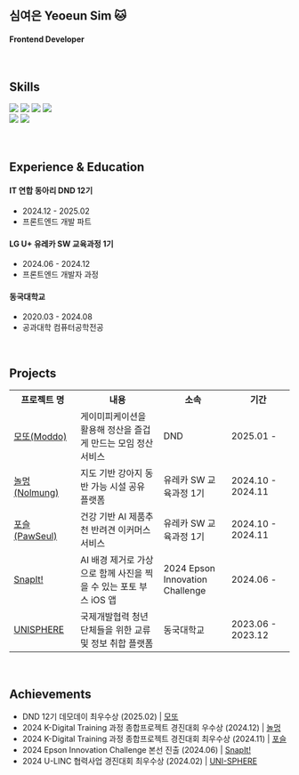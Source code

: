 ## 심여은 Yeoeun Sim 🐱
#### Frontend Developer

<br>

## Skills
<div>
  <img src="https://img.shields.io/badge/JavaScript-333333?logo=JavaScript&logoColor=white"/>
  <img src="https://img.shields.io/badge/TypeScript-333333?logo=TypeScript&logoColor=white"/>
  <img src="https://img.shields.io/badge/React-333333?logo=React&logoColor=white"/>
  <img src="https://img.shields.io/badge/Flutter-333333?logo=Flutter&logoColor=white"/>

<br>
  <img src="https://img.shields.io/badge/Tanstack Query-333333?logo=reactquery&logoColor=white"/>
  <img src="https://img.shields.io/badge/Storybook-333333?logo=Storybook&logoColor=white"/>
</div>


<br>
<br>

## Experience & Education
#### IT 연합 동아리 DND 12기
- 2024.12 - 2025.02
- 프론트엔드 개발 파트
#### LG U+ 유레카 SW 교육과정 1기
- 2024.06 - 2024.12
- 프론트엔드 개발자 과정
#### 동국대학교 
- 2020.03 - 2024.08
- 공과대학 컴퓨터공학전공

<br>

## Projects

<table>
  <tr>
    <th width="150px" style="white-space: pre-wrap; word-wrap: break-word;">프로젝트 명</th>
    <th width="500px" style="white-space: pre-wrap; word-wrap: break-word;">내용</th>
    <th width="200px" style="white-space: pre-wrap; word-wrap: break-word;">소속</th>
    <th width="200px" style="white-space: pre-wrap; word-wrap: break-word;">기간</th>
  </tr>
  <tr>
    <td><a href="https://github.com/dnd-side-project/dnd-12th-7-frontend">모또(Moddo)</a></td>
    <td>게이미피케이션을 활용해 정산을 즐겁게 만드는 모임 정산 서비스</td>
    <td>DND</td>
    <td>2025.01 -</td>
  </tr>
  <tr>
    <td><a href="https://github.com/Nolmung/Nolmung-client">놀멍(Nolmung)</a></td>
    <td>지도 기반 강아지 동반 가능 시설 공유 플랫폼</td>
    <td>유레카 SW 교육과정 1기</td>
    <td>2024.10 - 2024.11</td>
  </tr>
  <tr>
    <td><a href="https://github.com/ongheong/PawSeul">포슬(PawSeul)</a></td>
    <td>건강 기반 AI 제품추천 반려견 이커머스 서비스</td>
    <td>유레카 SW 교육과정 1기</td>
    <td>2024.10 - 2024.11</td>
  </tr>
  <tr>
    <td><a href="https://github.com/Many-Ong/Epson-SnapIt-FE">SnapIt!</a></td>
    <td>AI 배경 제거로 가상으로 함께 사진을 찍을 수 있는 포토 부스 iOS 앱</td>
    <td>2024 Epson Innovation Challenge</td>
    <td>2024.06 -</td>
  </tr>
  <tr>
    <td><a href="https://github.com/ongheong/UNISPHERE-WEB">UNISPHERE</a></td>
    <td>국제개발협력 청년단체들을 위한 교류 및 정보 취합 플랫폼</td>
    <td>동국대학교</td>
    <td>2023.06 - 2023.12</td>
  </tr>
</table>

<br>

## Achievements
- DND 12기 데모데이 최우수상 (2025.02) | [모또](https://github.com/dnd-side-project/dnd-12th-7-frontend) 
- 2024 K-Digital Training 과정 종합프로젝트 경진대회 우수상 (2024.12) | [놀멍](https://github.com/Nolmung/Nolmung-client)
- 2024 K-Digital Training 과정 종합프로젝트 경진대회 최우수상 (2024.11) | [포슬](https://github.com/ongheong/PawSeul)
- 2024 Epson Innovation Challenge 본선 진출 (2024.06) | [SnapIt!](https://github.com/Many-Ong/Epson-SnapIt-FE)
- 2024 U-LINC 협력사업 경진대회 최우수상 (2024.02) | [UNI-SPHERE](https://github.com/ongheong/UNISPHERE-WEB)



<br>
